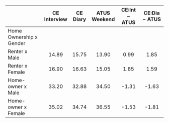 
|                      | CE<br>Interview |  CE<br>Diary | ATUS<br>Weekend | CE:Int &minus; ATUS | CE:Dia &minus; ATUS |
| -------------------- | :----------: | :----------: | :----------: | :----------: | :----------: |
| Home Ownership x Gender |              |              |              |              |              |
| Renter x Male        |        14.89 |        15.75 |        13.90 |         0.99 |         1.85 |
| Renter x Female      |        16.90 |        16.63 |        15.05 |         1.85 |         1.59 |
| Home-owner x Male    |        33.20 |        32.88 |        34.50 |        -1.31 |        -1.63 |
| Home-owner x Female  |        35.02 |        34.74 |        36.55 |        -1.53 |        -1.81 |

